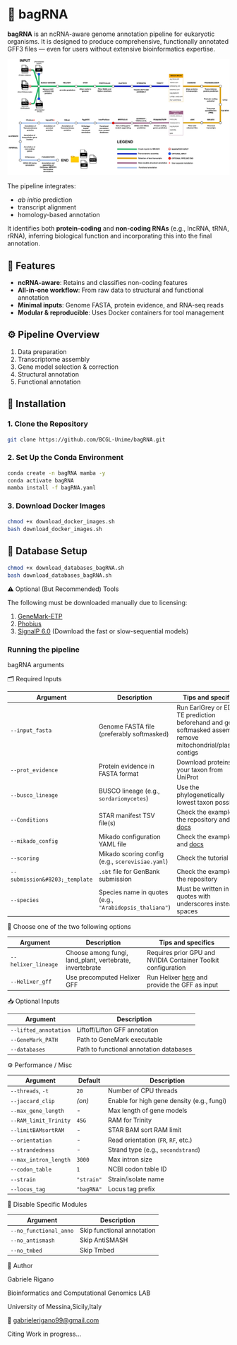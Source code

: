 # 🧬 bagRNA

**bagRNA** is an ncRNA-aware genome annotation pipeline for eukaryotic organisms. It is designed to produce comprehensive, functionally annotated GFF3 files — even for users without extensive bioinformatics expertise.

![bagRNA pipeline](bagRNA2.drawio.png)

The pipeline integrates:
- _ab initio_ prediction
- transcript alignment
- homology-based annotation

It identifies both **protein-coding** and **non-coding RNAs** (e.g., lncRNA, tRNA, rRNA), inferring biological function and incorporating this into the final annotation.

## 📌 Features

- **ncRNA-aware**: Retains and classifies non-coding features
- **All-in-one workflow**: From raw data to structural and functional annotation
- **Minimal inputs**: Genome FASTA, protein evidence, and RNA-seq reads
- **Modular & reproducible**: Uses Docker containers for tool management

## ⚙️ Pipeline Overview

1. Data preparation  
2. Transcriptome assembly  
3. Gene model selection & correction  
4. Structural annotation  
5. Functional annotation  

## 🚀 Installation

### 1. Clone the Repository

```bash
git clone https://github.com/BCGL-Unime/bagRNA.git
```

### 2. Set Up the Conda Environment

```bash
conda create -n bagRNA mamba -y
conda activate bagRNA
mamba install -f bagRNA.yaml
```
### 3. Download Docker Images

```bash
chmod +x download_docker_images.sh
bash download_docker_images.sh
```
## 🧩 Database Setup

```bash
chmod +x download_databases_bagRNA.sh
bash download_databases_bagRNA.sh
```

⚠️ Optional (But Recommended) Tools

The following must be downloaded manually due to licensing:

1) [GeneMark-ETP](https://github.com/gatech-genemark/GeneMark-ETP)  
2) [Phobius](https://software.sbc.su.se/phobius.html)  
3) [SignalP 6.0](https://services.healthtech.dtu.dk/services/SignalP-6.0/)  (Download the fast or slow-sequential models)

### Running the pipeline

bagRNA arguments

🗂 Required Inputs

| Argument                                  | Description                                             | Tips and specifics                                                                                                              |
| ----------------------------------------- | ------------------------------------------------------- | ------------------------------------------------------------------------------------------------------------------------------- |
| `--input_fasta`                           | Genome FASTA file (preferably softmasked)               | Run EarlGrey or EDTA TE prediction beforehand and get a softmasked assembly; remove mitochondrial/plastidial contigs            |
| `--prot_evidence`                         | Protein evidence in FASTA format                        | Download proteins of your taxon from UniProt                                                                                    |
| `--busco_lineage`                         | BUSCO lineage (e.g., `sordariomycetes`)                 | Use the phylogenetically lowest taxon possible                                                                                  |
| `--Conditions`                            | STAR manifest TSV file(s)                               | Check the example in the repository and the [docs](https://raw.githubusercontent.com/alexdobin/STAR/master/doc/STARmanual.pdf)  |
| `--mikado_config`                         | Mikado configuration YAML file                          | Check the example and [docs](https://mikado.readthedocs.io/en/stable/Tutorial/)                                                 |
| `--scoring`                               | Mikado scoring config (e.g., `scerevisiae.yaml`)        | Check the tutorial [here](https://mikado.readthedocs.io/en/stable/Tutorial/Scoring_tutorial/)                                   |
| `--submission&#8203;_template`                   | `.sbt` file for GenBank submission               | Check the example in the repository                                                                                             |
| `--species`                               | Species name in quotes (e.g., `"Arabidopsis_thaliana"`) | Must be written in quotes with underscores instead of spaces                                                                    |

🧠 Choose one of the two following options 

| Argument                                  | Description                                              | Tips and specifics                                                                        |
| ----------------------------------------- | -------------------------------------------------------- | ----------------------------------------------------------------------------------------  |
| `--helixer_lineage`                       | Choose among fungi, land_plant, vertebrate, invertebrate | Requires prior GPU and NVIDIA Container Toolkit configuration                             |
| `--Helixer_gff`                           | Use precomputed Helixer GFF                              | Run Helixer [here](https://www.plabipd.de/helixer_main.html) and provide the GFF as input | 

📥 Optional Inputs

| Argument              | Description                             |
| --------------------- | --------------------------------------- |
| `--lifted_annotation` | Liftoff/Lifton GFF annotation           |
| `--GeneMark_PATH`     | Path to GeneMark executable             |
| `--databases`         | Path to functional annotation databases |

⚙️ Performance / Misc

| Argument              | Default    | Description                                |
| --------------------- | ---------- | ------------------------------------------ |
| `--threads`, `-t`     | `20`       | Number of CPU threads                      |
| `--jaccard_clip`      | *(on)*     | Enable for high gene density (e.g., fungi) |
| `--max_gene_length`   | -          | Max length of gene models                  |
| `--RAM_limit_Trinity` | `45G`      | RAM for Trinity                            |
| `--limitBAMsortRAM`   | -          | STAR BAM sort RAM limit                    |
| `--orientation`       | -          | Read orientation (`FR`, `RF`, etc.)        |
| `--strandedness`      | -          | Strand type (e.g., `secondstrand`)         |
| `--max_intron_length` | `3000`     | Max intron size                            |
| `--codon_table`       | `1`        | NCBI codon table ID                        |
| `--strain`            | `"strain"` | Strain/isolate name                        |
| `--locus_tag`         | `"bagRNA"` | Locus tag prefix                           |

🔌 Disable Specific Modules

| Argument               | Description                |
| ---------------------- | -------------------------- |
| `--no_functional_anno` | Skip functional annotation |
| `--no_antismash`       | Skip AntiSMASH             |
| `--no_tmbed`           | Skip Tmbed                 |


👤 Author

Gabriele Rigano

Bioinformatics and Computational Genomics LAB

University of Messina,Sicily,Italy

📧 gabrielerigano99@gmail.com

Citing
Work in progress...
